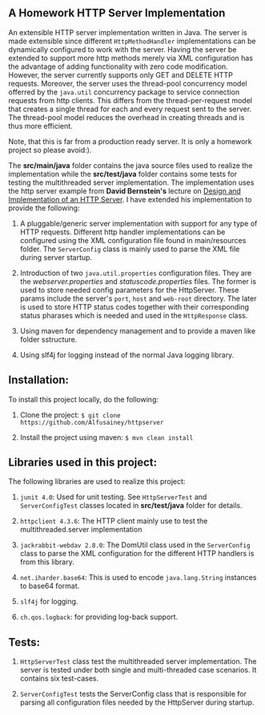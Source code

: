 A Homework HTTP Server Implementation
---

An extensible HTTP server implementation written in Java. The server is made extensible since different `HttpMethodHandler` implementations can be dynamically configured to work with the server. Having the server be extended to support more http methods merely via XML configuration has the advantage of adding functionality with zero code modification. However, the server currently supports only GET and DELETE HTTP requests. Moreover, the server uses the thread-pool concurrency model offerred by the `java.util` concurrency package to service connection requests from http clients. This differs from the thread-per-request model that creates a single thread for each and every request sent to the server. The thread-pool model reduces the overhead in creating threads and is thus more efficient.

Note, that this is far from a production ready server. It is only a homework project so please avoid:).

The __src/main/java__ folder contains the java source files used to realize the implementation while the __src/test/java__ folder contains some tests for testing the multithreaded server implementation. The implementation uses the http server example from __David Bernstein's__ lecture on [Design and Implementation of an HTTP Server](https://users.cs.jmu.edu/bernstdh/web/common/lectures/slides_http-server-example_java.php). I have extended his implementation to provide the following:

1. A pluggable/generic server implementation with support for any type of HTTP requests. Different http handler implementations can be configured using the XML configuration file found in main/resources folder. The `ServerConfig` class is mainly used to parse the XML file during server startup.

2. Introduction of two `java.util.properties` configuration files. They are the *webserver.properties* and *statuscode.properties* files. The former is used to store needed config parameters for the HttpServer. These params include the server's `port`, `host` and `web-root` directory. The later is used to store HTTP status codes together with their corresponding status pharases which is needed and used in the `HttpResponse` class.

3. Using maven for dependency management and to provide a maven like folder sstructure.

4. Using slf4j for logging instead of the normal Java logging library.
 
Installation:
---

To install this project locally, do the following:

1. Clone the project: `$ git clone https://github.com/Alfusainey/httpserver`

2. Install the project using maven: `$ mvn clean install`

Libraries used in this project:
---
The following libraries are used to realize this project:

1. `junit 4.0`: Used for unit testing. See `HttpServerTest` and `ServerConfigTest` classes located in __src/test/java__ folder for details.

2. `httpclient 4.3.6`: The HTTP client mainly use to test the multithreaded.server implementation
3. `jackrabbit-webdav 2.8.0`: The DomUtil class used in the `ServerConfig` class to parse the XML configuration for the different HTTP handlers is from this library.
4. `net.iharder.base64`: This is used to encode `java.lang.String` instances to base64 format.
5. `slf4j` for logging.
6. `ch.qos.logback`: for providing log-back support.


Tests:
---

1. `HttpServerTest` class test the multithreaded server implementation. The server is tested under both single and multi-threaded case scenarios. It contains six test-cases.

2. `ServerConfigTest` tests the ServerConfig class that is responsible for parsing all configuration files needed by the HttpServer during startup.

